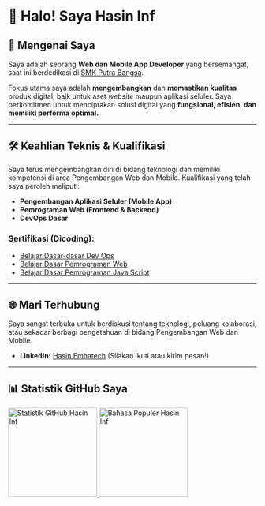 # 👋 Halo! Saya Hasin Inf

## 🚀 Mengenai Saya
Saya adalah seorang **Web dan Mobile App Developer** yang bersemangat, saat ini berdedikasi di [SMK Putra Bangsa](https://www.smkpbwaru.sch.id/).

Fokus utama saya adalah **mengembangkan** dan **memastikan kualitas** produk digital, baik untuk aset *website* maupun aplikasi seluler. Saya berkomitmen untuk menciptakan solusi digital yang **fungsional, efisien, dan memiliki performa optimal.**

---

## 🛠️ Keahlian Teknis & Kualifikasi

Saya terus mengembangkan diri di bidang teknologi dan memiliki kompetensi di area Pengembangan Web dan Mobile. Kualifikasi yang telah saya peroleh meliputi:

* **Pengembangan Aplikasi Seluler (Mobile App)**
* **Pemrograman Web (Frontend & Backend)**
* **DevOps Dasar**

### Sertifikasi (Dicoding):
* [Belajar Dasar-dasar Dev Ops](https://www.dicoding.com/certificates/MEPJKL116X3V)
* [Belajar Dasar Pemrograman Web](https://www.dicoding.com/certificates/N9ZO4DLW6ZG5)
* [Belajar Dasar Pemrograman Java Script](https://www.dicoding.com/certificates/6RPN639MRP2M)

---

## 🌐 Mari Terhubung

Saya sangat terbuka untuk berdiskusi tentang teknologi, peluang kolaborasi, atau sekadar berbagi pengetahuan di bidang Pengembangan Web dan Mobile.
* **LinkedIn:** [Hasin Emhatech](https://www.linkedin.com/in/hasinsam/) (Silakan ikuti atau kirim pesan!)

---

## 📊 Statistik GitHub Saya

<p align="left">
  <a href="https://github.com/hasininf">
    <img height="180em" src="https://github-readme-stats-eight-theta.vercel.app/api?username=hasininf&show_icons=true&theme=algolia&include_all_commits=true&count_private=true&hide_border=true&title_color=007ACC&icon_color=007ACC" alt="Statistik GitHub Hasin Inf"/>
    <img height="180em" src="https://github-readme-stats-eight-theta.vercel.app/api/top-langs/?username=hasininf&layout=compact&langs_count=8&theme=algolia&hide_border=true&title_color=007ACC&icon_color=007ACC" alt="Bahasa Populer Hasin Inf"/>
  </a>
</p>
